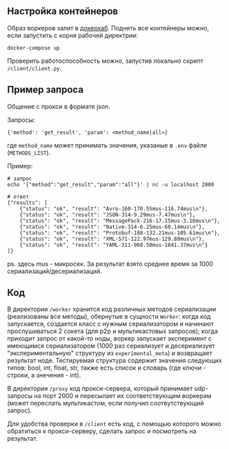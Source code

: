 ## Настройка контейнеров
Образ воркеров залит в [докерхаб](https://hub.docker.com/repository/docker/exponenci/compare-serializer/general). Поднять все контейнеры можно, если запустить c корня рабочей директрии: 
```
docker-compose up
```
Проверить работоспособность можно, запустив локально скрипт `/client/client.py`.

## Пример запроса
Общение с прокси в формате json.

Запросы: 
``` 
{'method': 'get_result', 'param': <method_name|all>}
```
где `method_name` может принимать значения, указаные в `.env` файле (`METHODS_LIST`).

Пример: 
``` 
# запрос
echo '{"method":"get_result","param":"all"}' | nc -u localhost 2000
```

```
# ответ
{"results": [
    {"status": "ok", "result": "Avro-160-170.55mus-116.74mus\n"}, 
    {"status": "ok", "result": "JSON-314-9.29mus-7.47mus\n"}, 
    {"status": "ok", "result": "MessagePack-216-17.15mus-3.16mus\n"}, 
    {"status": "ok", "result": "Native-314-6.25mus-60.14mus\n"}, 
    {"status": "ok", "result": "Protobuf-188-132.21mus-105.61mus\n"}, 
    {"status": "ok", "result": "XML-571-122.97mus-129.89mus\n"}, 
    {"status": "ok", "result": "YAML-311-968.50mus-1841.37mus\n"}
]}
```

ps. здесь mus - микросек. За результат взято среднее время за 1000 сериализаций/десериализаций.

## Код
В директории `/worker` хранится код различных методов сериализации (реализованы все методы), обернутые в сущности `Worker`: когда код запускается, создается класс с нужным сериализатором и начинают прослушиваться 2 сокета (для p2p и мультикастовых запросов); когда приходит запрос от какой-то ноды, воркер запускает эксперимент с имеющимся сериализатором (1000 раз сериализует и десериализует "экспериментальную" структуру из `experimental_meta`) и возвращает результат ноде. Тестируемая структура содержит значения следующих типов: bool, int, float, str, также есть список и словарь (где ключи - строки, а знечения - int).


В директории `/proxy` код прокси-сервера, который принимает udp-запросы на порт 2000 и пересылает их соответствующим воркерам (может переслать мультикастом, если получил соотвутствующий запрос).

Для удобства проверки в `/client` есть код, с помощью которого можно обратиться к прокси-серверу, сделать запрос и посмотреть на результат.
